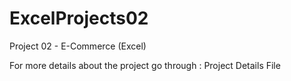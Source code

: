 # ExcelProjects02

Project 02 - E-Commerce (Excel)

For more details about the project go through : Project Details File 
